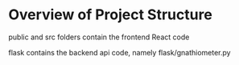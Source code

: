 # Overview of Project Structure

public and src folders contain the frontend React code

flask contains the backend api code, namely flask/gnathiometer.py
